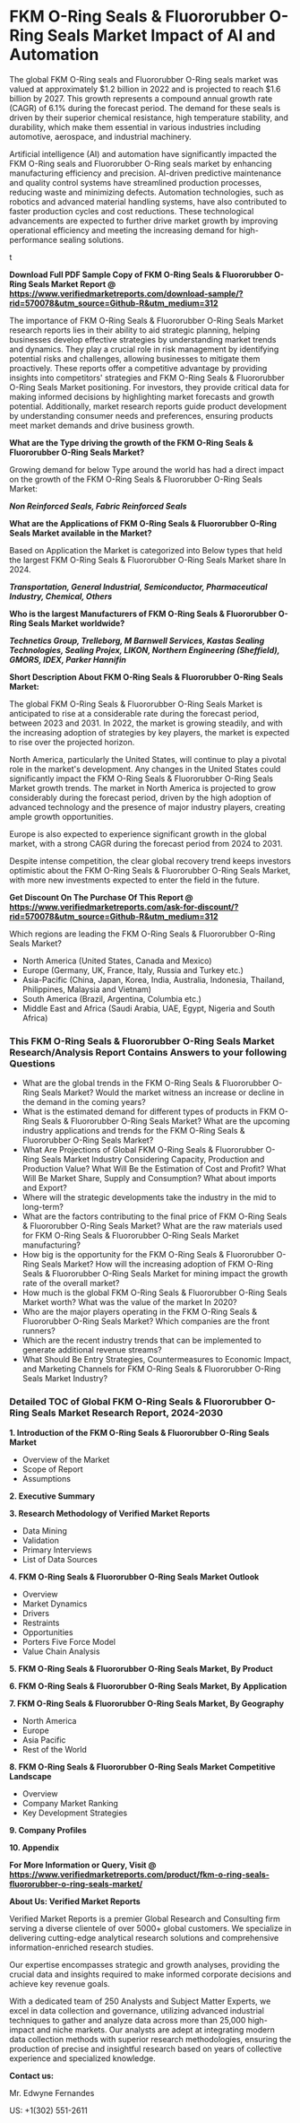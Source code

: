 <meta name="title" content="Global FKM O-Ring Seals & Fluororubber O-Ring Seals Market Impact of AI and Automation"><meta name="description" content="The global FKM O-Ring seals and Fluororubber O-Ring seals market was valued at approximately $1.2 billion in 2022 and is projected to reach $1.6 billion by 2027. This "><meta name="title" content="FKM O-Ring Seals & Fluororubber O-Ring Seals Market Size, Share, Scope, Trends, Growth, Opportunities, Analysis, Forecast"><h1>FKM O-Ring Seals & Fluororubber O-Ring Seals Market Impact of AI and Automation</h1><p>The global FKM O-Ring seals and Fluororubber O-Ring seals market was valued at approximately $1.2 billion in 2022 and is projected to reach $1.6 billion by 2027. This growth represents a compound annual growth rate (CAGR) of 6.1% during the forecast period. The demand for these seals is driven by their superior chemical resistance, high temperature stability, and durability, which make them essential in various industries including automotive, aerospace, and industrial machinery.</p><p>Artificial intelligence (AI) and automation have significantly impacted the FKM O-Ring seals and Fluororubber O-Ring seals market by enhancing manufacturing efficiency and precision. AI-driven predictive maintenance and quality control systems have streamlined production processes, reducing waste and minimizing defects. Automation technologies, such as robotics and advanced material handling systems, have also contributed to faster production cycles and cost reductions. These technological advancements are expected to further drive market growth by improving operational efficiency and meeting the increasing demand for high-performance sealing solutions.</p>t</p><p id="" class=""><strong>Download Full PDF Sample Copy of FKM O-Ring Seals & Fluororubber O-Ring Seals Market Report @ <a href="https://www.verifiedmarketreports.com/download-sample/?rid=570078&utm_source=Github-R&utm_medium=312" target="_blank">https://www.verifiedmarketreports.com/download-sample/?rid=570078&utm_source=Github-R&utm_medium=312</a></strong></p><p>The importance of&nbsp;FKM O-Ring Seals & Fluororubber O-Ring Seals Market research reports lies in their ability to aid strategic planning, helping businesses develop effective strategies by understanding market trends and dynamics. They play a crucial role in risk management by identifying potential risks and challenges, allowing businesses to mitigate them proactively. These reports offer a competitive advantage by providing insights into competitors' strategies and FKM O-Ring Seals & Fluororubber O-Ring Seals Market positioning. For investors, they provide critical data for making informed decisions by highlighting market forecasts and growth potential. Additionally, market research reports guide product development by understanding consumer needs and preferences, ensuring products meet market demands and drive business growth.</p><p><strong>What are the&nbsp;Type driving the growth of the FKM O-Ring Seals & Fluororubber O-Ring Seals Market?</strong></p><p id="" class="">Growing demand for below Type around the world has had a direct impact on the growth of the FKM O-Ring Seals & Fluororubber O-Ring Seals Market:</p><em><strong>Non Reinforced Seals, Fabric Reinforced Seals</strong></em></p><strong>What are the&nbsp;Applications&nbsp;of FKM O-Ring Seals & Fluororubber O-Ring Seals Market available in the Market?</strong></p><p id="" class="">Based on Application the Market is categorized into Below types that held the largest FKM O-Ring Seals & Fluororubber O-Ring Seals Market share In 2024.</p><em><strong>Transportation, General Industrial, Semiconductor, Pharmaceutical Industry, Chemical, Others</strong></em></p><strong>Who is the largest Manufacturers of FKM O-Ring Seals & Fluororubber O-Ring Seals Market worldwide?</strong></p><p><em><strong>Technetics Group, Trelleborg, M Barnwell Services, Kastas Sealing Technologies, Sealing Projex, LIKON, Northern Engineering (Sheffield), GMORS, IDEX, Parker Hannifin</strong></em></p><p id="" class=""><strong>Short Description About FKM O-Ring Seals & Fluororubber O-Ring Seals Market:</strong></p><p>The global FKM O-Ring Seals & Fluororubber O-Ring Seals Market is anticipated to rise at a considerable rate during the forecast period, between 2023 and 2031. In 2022, the market is growing steadily, and with the increasing adoption of strategies by key players, the market is expected to rise over the projected horizon.</p><p>North America, particularly the United States, will continue to play a pivotal role in the market's development. Any changes in the United States could significantly impact the FKM O-Ring Seals & Fluororubber O-Ring Seals Market growth trends. The market in North America is projected to grow considerably during the forecast period, driven by the high adoption of advanced technology and the presence of major industry players, creating ample growth opportunities.</p><p>Europe is also expected to experience significant growth in the global market, with a strong CAGR during the forecast period from 2024 to 2031.</p><p>Despite intense competition, the clear global recovery trend keeps investors optimistic about the FKM O-Ring Seals & Fluororubber O-Ring Seals Market, with more new investments expected to enter the field in the future.</p><p id="" class=""><strong>Get Discount On The Purchase Of This Report @ <a href="https://www.verifiedmarketreports.com/ask-for-discount/?rid=570078&utm_source=Github-R&utm_medium=312" target="_blank">https://www.verifiedmarketreports.com/ask-for-discount/?rid=570078&utm_source=Github-R&utm_medium=312</a></strong></p>Which regions are leading the FKM O-Ring Seals & Fluororubber O-Ring Seals Market?</p><ul><li>North America (United States, Canada and Mexico)</li><li>Europe (Germany, UK, France, Italy, Russia and Turkey etc.)</li><li>Asia-Pacific (China, Japan, Korea, India, Australia, Indonesia, Thailand, Philippines, Malaysia and Vietnam)</li><li>South America (Brazil, Argentina, Columbia etc.)</li><li>Middle East and Africa (Saudi Arabia, UAE, Egypt, Nigeria and South Africa)</li></ul><h3 id="" class="">This FKM O-Ring Seals & Fluororubber O-Ring Seals Market Research/Analysis Report Contains Answers to your following Questions</h3><ul><li>What are the global trends in the FKM O-Ring Seals & Fluororubber O-Ring Seals Market? Would the market witness an increase or decline in the demand in the coming years?</li><li>What is the estimated demand for different types of products in FKM O-Ring Seals & Fluororubber O-Ring Seals Market? What are the upcoming industry applications and trends for the FKM O-Ring Seals & Fluororubber O-Ring Seals Market?</li><li>What Are Projections of Global FKM O-Ring Seals & Fluororubber O-Ring Seals Market Industry Considering Capacity, Production and Production Value? What Will Be the Estimation of Cost and Profit? What Will Be Market Share, Supply and Consumption? What about imports and Export?</li><li>Where will the strategic developments take the industry in the mid to long-term?</li><li>What are the factors contributing to the final price of FKM O-Ring Seals & Fluororubber O-Ring Seals Market? What are the raw materials used for FKM O-Ring Seals & Fluororubber O-Ring Seals Market manufacturing?</li><li>How big is the opportunity for the FKM O-Ring Seals & Fluororubber O-Ring Seals Market? How will the increasing adoption of FKM O-Ring Seals & Fluororubber O-Ring Seals Market for mining impact the growth rate of the overall market?</li><li>How much is the global FKM O-Ring Seals & Fluororubber O-Ring Seals Market worth? What was the value of the market In 2020?</li><li>Who are the major players operating in the FKM O-Ring Seals & Fluororubber O-Ring Seals Market? Which companies are the front runners?</li><li>Which are the recent industry trends that can be implemented to generate additional revenue streams?</li><li>What Should Be Entry Strategies, Countermeasures to Economic Impact, and Marketing Channels for FKM O-Ring Seals & Fluororubber O-Ring Seals Market Industry?</li></ul><h3 id="" class="">Detailed TOC of Global FKM O-Ring Seals & Fluororubber O-Ring Seals Market Research Report, 2024-2030</h3><p id="" class=""><strong>1. Introduction of the FKM O-Ring Seals & Fluororubber O-Ring Seals Market</strong></p><ul><li>Overview of the Market</li><li>Scope of Report</li><li>Assumptions</li></ul><p id="" class=""><strong>2. Executive Summary</strong></p><p id="" class=""><strong>3. Research Methodology of Verified Market Reports</strong></p><ul><li>Data Mining</li><li>Validation</li><li>Primary Interviews</li><li>List of Data Sources</li></ul><p id="" class=""><strong>4. FKM O-Ring Seals & Fluororubber O-Ring Seals Market Outlook</strong></p><ul><li>Overview</li><li>Market Dynamics</li><li>Drivers</li><li>Restraints</li><li>Opportunities</li><li>Porters Five Force Model</li><li>Value Chain Analysis</li></ul><p id="" class=""><strong>5. FKM O-Ring Seals & Fluororubber O-Ring Seals Market, By Product</strong></p><p id="" class=""><strong>6. FKM O-Ring Seals & Fluororubber O-Ring Seals Market, By Application</strong></p><p id="" class=""><strong>7. FKM O-Ring Seals & Fluororubber O-Ring Seals Market, By Geography</strong></p><ul><li>North America</li><li>Europe</li><li>Asia Pacific</li><li>Rest of the World</li></ul><p id="" class=""><strong>8. FKM O-Ring Seals & Fluororubber O-Ring Seals Market Competitive Landscape</strong></p><ul><li>Overview</li><li>Company Market Ranking</li><li>Key Development Strategies</li></ul><p id="" class=""><strong>9. Company Profiles</strong></p><p id="" class=""><strong>10. Appendix</strong></p><p id="" class=""><strong>For More Information or Query, Visit @ <a href="https://www.verifiedmarketreports.com/product/fkm-o-ring-seals-fluororubber-o-ring-seals-market/" target="_blank">https://www.verifiedmarketreports.com/product/fkm-o-ring-seals-fluororubber-o-ring-seals-market/</a></strong></p><p id="" class=""><strong>About Us: Verified Market Reports</strong></p><p id="" class="">Verified Market Reports is a premier Global Research and Consulting firm serving a diverse clientele of over 5000+ global customers. We specialize in delivering cutting-edge analytical research solutions and comprehensive information-enriched research studies.</p><p id="" class="">Our expertise encompasses strategic and growth analyses, providing the crucial data and insights required to make informed corporate decisions and achieve key revenue goals.</p><p id="" class="">With a dedicated team of 250 Analysts and Subject Matter Experts, we excel in data collection and governance, utilizing advanced industrial techniques to gather and analyze data across more than 25,000 high-impact and niche markets. Our analysts are adept at integrating modern data collection methods with superior research methodologies, ensuring the production of precise and insightful research based on years of collective experience and specialized knowledge.</p><p id="" class=""><strong>Contact us:</strong></p><p id="" class="">Mr. Edwyne Fernandes</p><p id="" class="">US: +1(302) 551-2611</p>